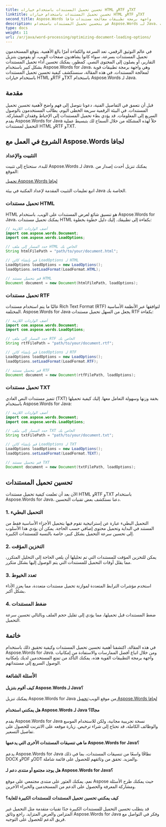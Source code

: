 ```yaml
---
title: تحسين تحميل المستندات باستخدام خيارات HTML وRTF وTXT
linktitle: تحسين تحميل المستندات باستخدام خيارات HTML وRTF وTXT
second_title: Aspose.Words واجهة برمجة تطبيقات معالجة مستندات جافا
description: قم بتحسين تحميل المستندات باستخدام Aspose.Words لـ Java. تحسين السرعة والكفاءة لملفات HTML وRTF وTXT. تعزيز تجربة المستخدم اليوم!
type: docs
weight: 11
url: /ar/java/word-processing/optimizing-document-loading-options/
---
```


في عالم التوثيق الرقمي، تعد السرعة والكفاءة أمرًا بالغ الأهمية. يتوقع المستخدمون تحميل المستندات بسرعة، سواء كانوا يشاهدون صفحات الويب، أو يقومون بتنزيل التقارير، أو يصلون إلى المحتوى النصي. كمطور، يمكنك تحسين أداء تحميل المستندات بشكل كبير باستخدام Aspose.Words for Java، وهي واجهة برمجة تطبيقات قوية لمعالجة المستندات. في هذه المقالة، سنستكشف كيفية تحسين تحميل المستندات باستخدام خيارات HTML وRTF وTXT باستخدام Aspose.Words لـ Java.

## مقدمة

قبل أن نتعمق في التفاصيل الفنية، دعونا نتوصل إلى فهم واضح لأهمية تحسين تحميل المستندات. في البيئة الرقمية سريعة الخطى اليوم، يطالب المستخدمون بالوصول السريع إلى المعلومات. قد يؤدي بطء تحميل المستندات إلى الإحباط وفقدان المشاركة. يقدم Aspose.Words for Java حلاً لهذه المشكلة من خلال السماح لك بتبسيط عملية التحميل لمستندات HTML وRTF وTXT.

## الشروع في العمل مع Aspose.Words لجافا

### التثبيت والإعداد

للبدء، ستحتاج إلى تثبيت Aspose.Words لـ Java. يمكنك تنزيل أحدث إصدار من الموقع:

[تحميل Aspose.Words لجافا](https://releases.aspose.com/words/Java/)

اتبع تعليمات التثبيت المقدمة لإعداد المكتبة في بيئة Java الخاصة بك.

### تحميل مستندات HTML

HTML هو تنسيق شائع لعرض المستندات على الويب. باستخدام Aspose.Words for Java، يمكنك تحميل مستندات HTML بكفاءة إلى تطبيقك. إليك دليل خطوة بخطوة:

```java
// أضف الواردات اللازمة
import com.aspose.words.Document;
import com.aspose.words.LoadOptions;

// حدد المسار إلى ملف HTML الخاص بك
String htmlFilePath = "path/to/your/document.html";

// قم بإنشاء كائن LoadOptions لـ HTML
LoadOptions loadOptions = new LoadOptions();
loadOptions.setLoadFormat(LoadFormat.HTML);

// قم بتحميل مستند HTML
Document document = new Document(htmlFilePath, loadOptions);
```

### تحميل مستندات RTF

غالبًا ما يتم استخدام مستندات Rich Text Format (RTF) لتوافقها عبر الأنظمة الأساسية المختلفة. Aspose.Words for Java يجعل من السهل تحميل مستندات RTF بكفاءة:

```java
// أضف الواردات اللازمة
import com.aspose.words.Document;
import com.aspose.words.LoadOptions;

// حدد المسار إلى ملف RTF الخاص بك
String rtfFilePath = "path/to/your/document.rtf";

// قم بإنشاء كائن LoadOptions لـ RTF
LoadOptions loadOptions = new LoadOptions();
loadOptions.setLoadFormat(LoadFormat.RTF);

// قم بتحميل مستند RTF
Document document = new Document(rtfFilePath, loadOptions);
```

### تحميل مستندات TXT

تتميز مستندات النص العادي (TXT) بخفة وزنها وسهولة التعامل معها. إليك كيفية تحميلها باستخدام Aspose.Words for Java:

```java
// أضف الواردات اللازمة
import com.aspose.words.Document;
import com.aspose.words.LoadOptions;

// حدد المسار إلى ملف TXT الخاص بك
String txtFilePath = "path/to/your/document.txt";

// قم بإنشاء كائن LoadOptions لـ TXT
LoadOptions loadOptions = new LoadOptions();
loadOptions.setLoadFormat(LoadFormat.TEXT);

// قم بتحميل مستند TXT
Document document = new Document(txtFilePath, loadOptions);
```

## تحسين تحميل المستندات

الآن بعد أن تعلمت كيفية تحميل مستندات HTML وRTF وTXT باستخدام Aspose.Words for Java، دعنا نستكشف بعض تقنيات التحسين.

### 1. التحميل البطيء

التحميل البطيء عبارة عن إستراتيجية تقوم فيها بتحميل الأجزاء الأساسية فقط من المستند في البداية وتحميل محتوى إضافي حسب الحاجة. يمكن أن يؤدي هذا الأسلوب إلى تحسين سرعة التحميل بشكل كبير، خاصة بالنسبة للمستندات الكبيرة.

### 2. التخزين المؤقت

يمكن للتخزين المؤقت للمستندات التي تم تحليلها أن يلغي الحاجة إلى التحليل المتكرر، مما يقلل أوقات التحميل للمستندات التي يتم الوصول إليها بشكل متكرر.

### 3. تعدد الخيوط

استخدم مؤشرات الترابط المتعددة لموازنة تحميل مستندات متعددة، مما يعزز الأداء بشكل أكبر.

### 4. ضغط المستندات

ضغط المستندات قبل تحميلها، مما يؤدي إلى تقليل حجم الملف وبالتالي تحسين سرعة التحميل.

## خاتمة

في هذه المقالة، اكتشفنا أهمية تحسين تحميل المستندات وكيفية تحقيق ذلك باستخدام Aspose.Words for Java. ومن خلال اتباع أفضل الممارسات والاستفادة من إمكانيات واجهة برمجة التطبيقات القوية هذه، يمكنك التأكد من تمتع المستخدمين لديك بإمكانية الوصول السريع إلى مستنداتهم.

### الأسئلة الشائعة

#### كيف أقوم بتنزيل Aspose.Words لـ Java؟

 يمكنك تنزيل Aspose.Words for Java من موقع الويب:[تحميل Aspose.Words لجافا](https://releases.aspose.com/words/Java/)

#### هل يمكنني استخدام Aspose.Words لـ Java مجانًا؟

يقدم Aspose.Words for Java نسخة تجريبية مجانية، ولكن للاستخدام الموسع والوظائف الكاملة، قد تحتاج إلى شراء ترخيص. زيارة موقعه على الانترنت للحصول على تفاصيل التسعير.

#### ما هي تنسيقات المستندات الأخرى التي يدعمها Aspose.Words for Java؟

يدعم Aspose.Words for Java نطاقًا واسعًا من تنسيقات المستندات، بما في ذلك DOCX وPDF وODT والمزيد. تحقق من وثائقهم للحصول على قائمة شاملة.

#### هل يوجد مجتمع أو منتدى دعم لـ Aspose.Words for Java؟

نعم، يمكنك العثور على منتدى مجتمعي على موقع Aspose حيث يمكنك طرح الأسئلة ومشاركة المعرفة والحصول على الدعم من المستخدمين والخبراء الآخرين.

#### كيف يمكنني تحسين تحميل المستندات للمستندات الكبيرة للغاية؟

قد يتطلب تحسين التحميل للمستندات الكبيرة جدًا تقنيات متقدمة مثل التحميل غير المتزامن والعرض المتزايد. راجع وثائق Aspose.Words for Java وفكر في التواصل مع فريق الدعم للحصول على التوجيه.